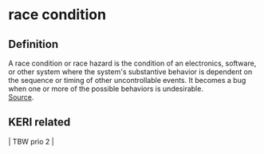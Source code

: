 # race condition
## Definition

A race condition or race hazard is the condition of an electronics, software, or other system where the system's substantive behavior is dependent on the sequence or timing of other uncontrollable events. It becomes a bug when one or more of the possible behaviors is undesirable.  
[Source](https://en.wikipedia.org/wiki/Race_condition).

## KERI related
| TBW prio 2 |
